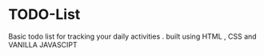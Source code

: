 # TODO-List
Basic todo list for tracking your daily activities . built using HTML , CSS and VANILLA JAVASCIPT
